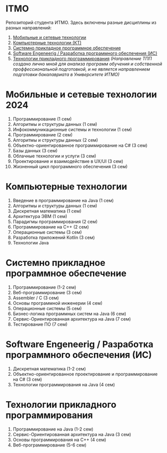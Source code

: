 # ITMO
Репозиторий студента ИТМО. 
Здесь включены разные дисциплины из разных направлений: 
1. [Мобильные и сетевые технологии](https://github.com/raf-me/ITMO/tree/main/FPIn/ "Перейти в репозиторий лабораторных и проектных работ МиСТ")
2. [Компьютерные технологии (КТ)](https://github.com/raf-me/ITMO/tree/main/КТ/ "Перейти в репозиторий лабораторных, домашних и проектных работ КТ")
3. [Системно прикладное программное обеспечение](https://github.com/raf-me/ITMO/tree/main/ПИиКТ/ "Перейти в репозиторий лабораторных и проектных работ СППО")
4. [Software Engeneerig / Разработка программного обеспечения (ИС)]("https://github.com/raf-me/ITMO/tree/main/ИС/ "Перейти в репозиторий лабораторных и проектных работ ИС")
5. [Технологии прикладного программирования](https://github.com/raf-me/ITMO/tree/main/ТПП/ "Перейти в репозиторий лабораторных и проектных работ ТПП")
*(Направление ТПП создано лично мной для анализа программ обучения и собственной проффессиональной подготовкой,
и не является направлением подготовки бакалавриата в Университете ИТМО)*

# Мобильные и сетевые технологии 2024
1. Программирование (1 сем)
2. Алгоритмы и структуры данных (1 сем)
3. Инфокоммуникационные системы и технологии (1 сем)
4. Программирование (2 сем)
5. Алгоритмы и структуры данных (2 сем)
6. Объектно-ориентированное программирование на C# (3 сем)
7. Базы данных (3 сем)
8. Облачные технологии и услуги (3 сем)
9. Проектирование и взаимодействие в UX/UI (3 сем)
10. Жизненный цикл программного обеспечения (3 сем)

# Компьютерные технологии
1. Введение в программирование на Java (1 сем)
2. Алгоритмы и структуры данных (1 сем)
3. Дискретная математика (1 сем)
4. Архитектура ЭВМ (1 сем)
5. Парадигмы программирования (2 сем)
6. Программирование на C++ (2 сем)
7. Операционные системы (3 сем)
8. Разработка приложений Kotlin (3 сем)
9. Технологии Java 

# Системно прикладное программное обеспечение
1. Программирование (1-2 сем)
2. Веб-программирование (3 сем)
3. Assembler / C (3 сем)
4. Основы программной инженерии (4 сем)
5. Операционные системы (5 сем)
6. Бизнес-логика программных систем на Java (6 сем)
7. Сервис-Ориентированная архитектура на Java (7 сем)
8. Тестирование ПО (7 сем)

# Software Engeneerig / Разработка программного обеспечения (ИС)
1. Дискретная математика (1-2 сем)
2. Объектно-ориентированное проектирование и программирование на C# (3 сем)
3. Технологии программирования на Java (4 сем)

# Технологии прикладного программирования
1. Программирование на Java (1-2 сем)
2. Сервис-Ориентированная архитектура на Java (3 сем)
3. Основы программирования на C++ (4 сем)
4. Веб-программирование (5-6 сем)
